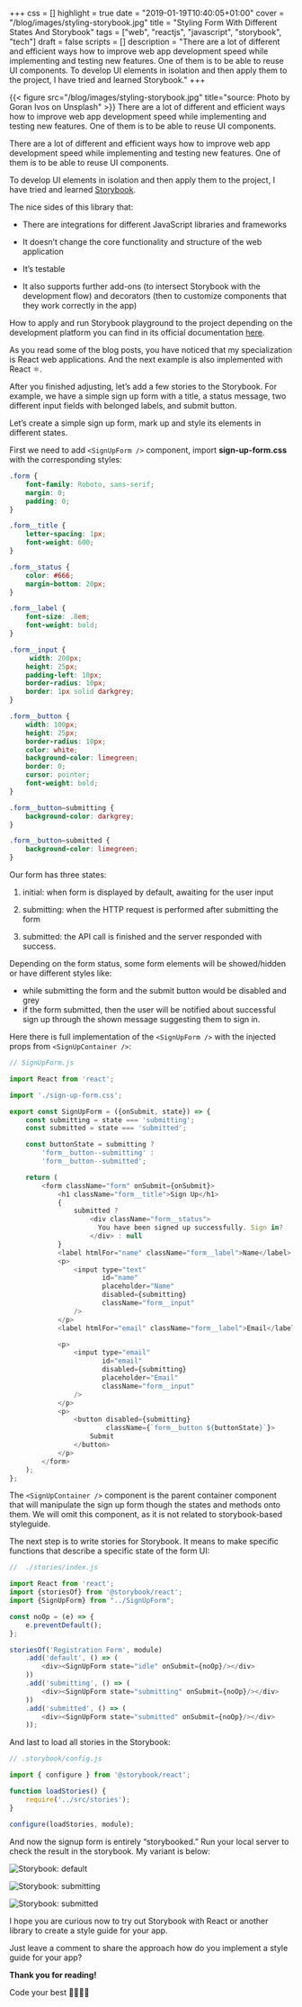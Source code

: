 +++
css = []
highlight = true
date = "2019-01-19T10:40:05+01:00"
cover = "/blog/images/styling-storybook.jpg"
title = "Styling Form With Different States And Storybook"
tags = ["web", "reactjs", "javascript", "storybook", "tech"]
draft = false
scripts = []
description = "There are a lot of different and efficient ways how to improve web app development speed while implementing and testing new features. One of them is to be able to reuse UI components. To develop UI elements in isolation and then apply them to the project, I have tried and learned Storybook."
+++

{{< figure src="/blog/images/styling-storybook.jpg" title="source: Photo by Goran Ivos on Unsplash" >}}
There are a lot of different and efficient ways how to improve web app development speed while implementing and testing new features. One of them is to be able to reuse UI components.

<!--more-->

There are a lot of different and efficient ways how to improve web app development speed while implementing and testing new features. One of them is to be able to reuse UI components.

To develop UI elements in isolation and then apply them to the project, I have tried and learned [Storybook](https://storybook.js.org/).

The nice sides of this library that:

- There are integrations for different JavaScript libraries and frameworks

- It doesn’t change the core functionality and structure of the web application

- It’s testable

- It also supports further add-ons (to intersect Storybook with the development flow) and decorators (then to customize components that they work correctly in the app)

How to apply and run Storybook playground to the project depending on the development platform you can find in its official documentation [here](https://storybook.js.org/basics/introduction/).

As you read some of the blog posts, you have noticed that my specialization is React web applications. And the next example is also implemented with React ⚛️.

After you finished adjusting, let’s add a few stories to the Storybook. For example, we have a simple sign up form with a title, a status message, two different input fields with belonged labels, and submit button.

Let’s create a simple sign up form, mark up and style its elements in different states.

First we need to add `<SignUpForm />` component, import **sign-up-form.css** with the corresponding styles:

```css
.form {
    font-family: Roboto, sans-serif;
    margin: 0;
    padding: 0;
}

.form__title {
    letter-spacing: 1px;
    font-weight: 600;
}

.form__status {
    color: #666;
    margin-bottom: 20px;
}

.form__label {
    font-size: .8em;
    font-weight: bold;
}

.form__input {
     width: 200px;
    height: 25px;
    padding-left: 10px;
    border-radius: 10px;
    border: 1px solid darkgrey;
}

.form__button {
    width: 100px;
    height: 25px;
    border-radius: 10px;
    color: white;
    background-color: limegreen;
    border: 0;
    cursor: pointer;
    font-weight: bold;
}

.form__button–submitting {
    background-color: darkgrey;
}

.form__button–submitted {
    background-color: limegreen;
}
```

Our form has three states:

1. initial: when form is displayed by default, awaiting for the user input

2. submitting: when the HTTP request is performed after submitting the form

3. submitted: the API call is finished and the server responded with success.

Depending on the form status, some form elements will be showed/hidden or have different styles like:

- while submitting the form and the submit button would be disabled and grey
- if the form submitted, then the user will be notified about successful sign up through the shown message suggesting them to sign in.

Here there is full implementation of the `<SignUpForm />` with the injected props from `<SignUpContainer />`:

```javascript
// SignUpForm.js

import React from 'react';

import './sign-up-form.css';

export const SignUpForm = ({onSubmit, state}) => {
    const submitting = state === 'submitting';
    const submitted = state === 'submitted';

    const buttonState = submitting ?
        'form__button--submitting' :
        'form__button--submitted';

    return (
        <form className="form" onSubmit={onSubmit}>
            <h1 className="form__title">Sign Up</h1>
            {
                submitted ?
                    <div className="form__status">
                      You have been signed up successfully. Sign in?
                    </div> : null
            }
            <label htmlFor="name" className="form__label">Name</label>
            <p>
                <input type="text"
                       id="name"
                       placeholder="Name"
                       disabled={submitting}
                       className="form__input"
                />
            </p>
            <label htmlFor="email" className="form__label">Email</label>

            <p>
                <input type="email"
                       id="email"
                       disabled={submitting}
                       placeholder="Email"
                       className="form__input"
                />
            </p>
            <p>
                <button disabled={submitting}
                        className={`form__button ${buttonState}`}>
                    Submit
                </button>
            </p>
        </form>
    );
};
```

The `<SignUpContainer />` component is the parent container component that will manipulate the sign up form though the states and methods onto them. We will omit this component, as it is not related to storybook-based styleguide.

The next step is to write stories for Storybook. It means to make specific functions that describe a specific state of the form UI:

```javascript
//  ./stories/index.js

import React from 'react';
import {storiesOf} from '@storybook/react';
import {SignUpForm} from "../SignUpForm";

const noOp = (e) => {
    e.preventDefault();
};

storiesOf('Registration Form', module)
    .add('default', () => (
        <div><SignUpForm state="idle" onSubmit={noOp}/></div>
    ))
    .add('submitting', () => (
        <div><SignUpForm state="submitting" onSubmit={noOp}/></div>
    ))
    .add('submitted', () => (
        <div><SignUpForm state="submitted" onSubmit={noOp}/></div>
    ));
```

And last to load all stories in the Storybook:

```javascript
// .storybook/config.js

import { configure } from '@storybook/react';

function loadStories() {
    require('../src/stories');
}

configure(loadStories, module);
```

And now the signup form is entirely “storybooked.” Run your local server to check the result in the storybook. My variant is below:

![Storybook: default](https://thepracticaldev.s3.amazonaws.com/i/i7l5rqesfdn4fkn0bv9r.png)

![Storybook: submitting](https://thepracticaldev.s3.amazonaws.com/i/lv6lofwzllov7iagzb1c.png)

![Storybook: submitted](https://thepracticaldev.s3.amazonaws.com/i/wdg3bxopjwpsjn80pje8.png)

I hope you are curious now to try out Storybook with React or another library to create a style guide for your app.

Just leave a comment to share the approach how do you implement a style guide for your app?

**Thank you for reading!**

Code your best 👩‍💻👨‍💻
